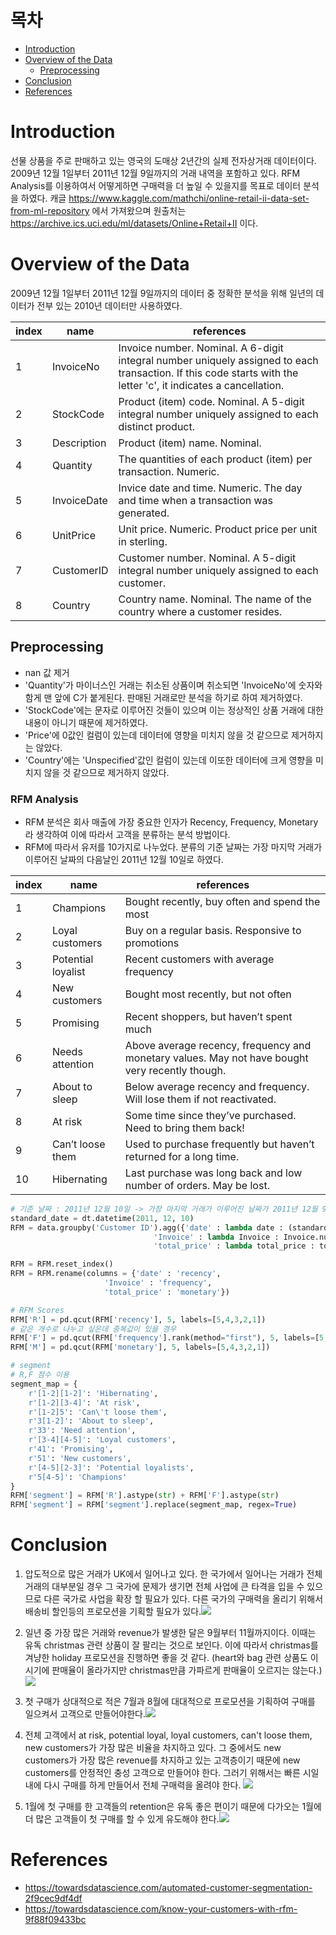 # 목차
- [Introduction](#introduction)
- [Overview of the Data](#overview-of-the-data)
	* [Preprocessing](#preprocessing)
- [Conclusion](#conclusion)
- [References](#references)


# Introduction
선물 상품을 주로 판매하고 있는 영국의 도매상 2년간의 실제 전자상거래 데이터이다. 2009년 12월 1일부터 2011년 12월 9일까지의 거래 내역을 포함하고 있다. RFM Analysis를 이용하여서 어떻게하면 구매력을 더 높일 수 있을지를 목표로 데이터 분석을 하였다. 캐글 https://www.kaggle.com/mathchi/online-retail-ii-data-set-from-ml-repository 에서 가져왔으며 원출처는 https://archive.ics.uci.edu/ml/datasets/Online+Retail+II 이다.

# Overview of the Data

2009년 12월 1일부터 2011년 12월 9일까지의 데이터 중 정확한 분석을 위해 일년의 데이터가 전부 있는 2010년 데이터만 사용하였다.

| index | name | references | 
| --- | --- | --- |
| 1 | InvoiceNo | Invoice number. Nominal. A 6-digit integral number uniquely assigned to each transaction. If this code starts with the letter 'c', it indicates a cancellation. | 
| 2 | StockCode | Product (item) code. Nominal. A 5-digit integral number uniquely assigned to each distinct product. | 
| 3 | Description | Product (item) name. Nominal. |
| 4 | Quantity | The quantities of each product (item) per transaction. Numeric. |
| 5 | InvoiceDate | Invice date and time. Numeric. The day and time when a transaction was generated. |
| 6 | UnitPrice | Unit price. Numeric. Product price per unit in sterling. |
| 7 | CustomerID | Customer number. Nominal. A 5-digit integral number uniquely assigned to each customer. | 
| 8 | Country | Country name. Nominal. The name of the country where a customer resides. |


## Preprocessing
- nan 값 제거
- 'Quantity'가 마이너스인 거래는 취소된 상품이며 취소되면 'InvoiceNo'에 숫자와 함게 맨 앞에 C가 붙게된다. 판매된 거래로만 분석을 하기로 하여 제거하였다.
- 'StockCode'에는 문자로 이루어진 것들이 있으며 이는 정상적인 상품 거래에 대한 내용이 아니기 때문에 제거하였다.
- 'Price'에 0값인 컬럼이 있는데 데이터에 영향을 미치지 않을 것 같으므로 제거하지는 않았다.
- 'Country'에는 'Unspecified'값인 컬럼이 있는데 이또한 데이터에 크게 영향을 미치지 않을 것 같으므로 제거하지 않았다. 
### RFM Analysis
- RFM 분석은 회사 매출에 가장 중요한 인자가 Recency, Frequency, Monetary라 생각하여 이에 따라서 고객을 분류하는 분석 방법이다. 
- RFM에 따라서 유저를 10가지로 나누었다. 분류의 기준 날짜는 가장 마지막 거래가 이루어진 날짜의 다음날인 2011년 12월 10일로 하였다. 

| index | name | references | 
| --- | --- | --- |
| 1 | Champions | Bought recently, buy often and spend the most | 
| 2 | Loyal customers | Buy on a regular basis. Responsive to promotions | 
| 3 | Potential loyalist | Recent customers with average frequency |
| 4 | New customers | Bought most recently, but not often |
| 5 | Promising | Recent shoppers, but haven’t spent much |
| 6 | Needs attention | Above average recency, frequency and monetary values. May not have bought very recently though. |
| 7 | About to sleep | Below average recency and frequency. Will lose them if not reactivated. | 
| 8 | At risk | Some time since they’ve purchased. Need to bring them back! |
| 9 | Can’t loose them | Used to purchase frequently but haven’t returned for a long time. |
| 10 | Hibernating | Last purchase was long back and low number of orders. May be lost. |


``` python
# 기준 날짜 : 2011년 12월 10일 -> 가장 마지막 거래가 이루어진 날짜가 2011년 12월 9일이기 때문
standard_date = dt.datetime(2011, 12, 10)
RFM = data.groupby('Customer ID').agg({'date' : lambda date : (standard_date - date.max()).days,
                                'Invoice' : lambda Invoice : Invoice.nunique(),
                                'total_price' : lambda total_price : total_price.sum()})

RFM = RFM.reset_index()
RFM = RFM.rename(columns = {'date' : 'recency',
                     'Invoice' : 'frequency',
                     'total_price' : 'monetary'})

# RFM Scores
RFM['R'] = pd.qcut(RFM['recency'], 5, labels=[5,4,3,2,1])
# 같은 개수로 나누고 싶은데 중복값이 있을 경우
RFM['F'] = pd.qcut(RFM['frequency'].rank(method="first"), 5, labels=[5,4,3,2,1])
RFM['M'] = pd.qcut(RFM['monetary'], 5, labels=[5,4,3,2,1])

# segment
# R,F 점수 이용
segment_map = {
    r'[1-2][1-2]': 'Hibernating',
    r'[1-2][3-4]': 'At risk',
    r'[1-2]5': 'Can\'t loose them',
    r'3[1-2]': 'About to sleep',
    r'33': 'Need attention',
    r'[3-4][4-5]': 'Loyal customers',
    r'41': 'Promising',
    r'51': 'New customers',
    r'[4-5][2-3]': 'Potential loyalists',
    r'5[4-5]': 'Champions'
}
RFM['segment'] = RFM['R'].astype(str) + RFM['F'].astype(str)
RFM['segment'] = RFM['segment'].replace(segment_map, regex=True)
```

# Conclusion

1. 압도적으로 많은 거래가 UK에서 일어나고 있다. 한 국가에서 일어나는 거래가 전체 거래의 대부분일 경우 그 국가에 문제가 생기면 전체 사업에 큰 타격을 입을 수 있으므로 다른 국가로 사업을 확장 할 필요가 있다. 다른 국가의 구매력을 올리기 위해서 배송비 할인등의 프로모션을 기획할 필요가 있다.![](images/conclusion1.png)


2. 일년 중 가장 많은 거래와 revenue가 발생한 달은 9월부터 11월까지이다. 이때는 유독 christmas 관련 상품이 잘 팔리는 것으로 보인다. 이에 따라서 christmas를 겨냥한 holiday 프로모션을 진행하면 좋을 것 같다. (heart와 bag 관련 상품도 이 시기에 판매율이 올라가지만 christmas만큼 가파르게 판매율이 오르지는 않는다.)![](images/conclusion2.png)


3. 첫 구매가 상대적으로 적은 7월과 8월에 대대적으로 프로모션을 기획하여 구매를 일으켜서 고객으로 만들어야한다.![](images/conclusion3.png)


4. 전체 고객에서 at risk, potential loyal, loyal customers, can't loose them, new customers가 가장 많은 비율을 차지하고 있다. 그 중에서도 new customers가 가장 많은 revenue를 차지하고 있는 고객층이기 때문에 new customers를 안정적인 충성 고객으로 만들어야 한다. 그러기 위해서는 빠른 시일 내에 다시 구매를 하게 만들어서 전체 구매력을 올려야 한다. ![](images/conclusion4.png)

 
5. 1월에 첫 구매를 한 고객들의 retention은 유독 좋은 편이기 때문에 다가오는 1월에 더 많은 고객들이 첫 구매를 할 수 있게 유도해야 한다.![](images/conclusion5.png)


# References
- https://towardsdatascience.com/automated-customer-segmentation-2f9cec9df4df
- https://towardsdatascience.com/know-your-customers-with-rfm-9f88f09433bc